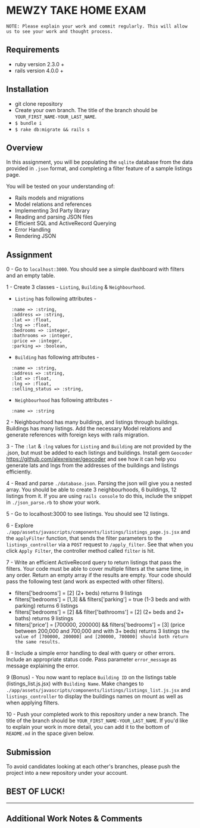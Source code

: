 # MEWZY TAKE HOME EXAM

```
NOTE: Please explain your work and commit regularly. This will allow us to see your work and thought process.
```

## Requirements

- ruby version 2.3.0 +
- rails version 4.0.0 +

## Installation

- git clone repository
- Create your own branch. The title of the branch should be `YOUR_FIRST_NAME-YOUR_LAST_NAME`.
- `$ bundle i`
- `$ rake db:migrate && rails s`

## Overview

In this assignment, you will be populating the `sqlite` database from the data provided in `.json` format, and completing a filter feature of a sample listings page.

You will be tested on your understanding of:

- Rails models and migrations
- Model relations and references
- Implementing 3rd Party library
- Reading and parsing JSON files
- Efficient SQL and ActiveRecord Querying
- Error Handling
- Rendering JSON

## Assignment

0 - Go to `localhost:3000`. You should see a simple dashboard with filters and an empty table.

1 - Create 3 classes - `Listing`, `Building` & `Neighbourhood`.

  - `Listing` has following attributes -

  ```
    :name => :string,
    :address => :string,
    :lat => :float,
    :lng => :float,
    :bedrooms => :integer,
    :bathrooms => :integer,
    :price => :integer,
    :parking => :boolean,
  ```

  - `Building` has following attributes -

  ```
    :name => :string,
    :address => :string,
    :lat => :float,
    :lng => :float,
    :selling_status => :string,
  ```

  - `Neighbourhood` has following attributes -

  ```
    :name => :string
  ```

2 - Neighbourhood has many buildings, and listings through buildings. Buildings has many listings. Add the necessary Model relations and generate references with foreign keys with rails migration.

3 - The `:lat` & `:lng` values for `Listing` and `Building` are not provided by the .json, but must be added to each listings and buildings. Install gem `Geocoder` https://github.com/alexreisner/geocoder and see how it can help you generate lats and lngs from the addresses of the buildings and listings efficiently.

4 - Read and parse `./database.json`. Parsing the json will give you a nested array. You should be able to create 3 neighbourhoods, 6 buildings, 12 listings from it. If you are using `rails console` to do this, include the snippet in `./json_parse.rb` to show your work.

5 - Go to localhost:3000 to see listings. You should see 12 listings.

6 - Explore `./app/assets/javascripts/components/listings/listings_page.js.jsx` and the `applyFilter` function, that sends the filter parameters to the `listings_controller` via a `POST` request to `/apply_filter`. See that when you click `Apply Filter`, the controller method called `filter` is hit.

7 - Write an efficient ActiveRecord query to return listings that pass the filters. Your code must be able to cover multiple filters at the same time, in any order. Return an empty array if the results are empty. Your code should pass the following test (and work as expected with other filters).

* filters['bedrooms'] = [2] (2+ beds) returns 9 listings
* filters['bedrooms'] = [1,3] && filters['parking'] = true (1-3 beds and with parking) returns 6 listings
* filters['bedrooms'] = [2] && filter['bathrooms'] = [2] (2+ beds and 2+ baths) returns 9 listings
* filters['price'] = [700000, 200000] && filters['bedrooms'] = [3] (price between 200,000 and 700,000 and with 3+ beds) returns 3 listings `the value of [700000, 200000] and [200000, 700000] should both return the same results.`



8 - Include a simple error handling to deal with query or other errors. Include an appropriate status code. Pass parameter `error_message` as message explaining the error.

9 (Bonus) - You now want to replace `Building ID` on the listings table (listings_list.js.jsx) with `Building Name`. Make changes to `./app/assets/javascripts/components/listings/listings_list.js.jsx` and `listings_controller` to display the buildings names on mount as well as when applying filters.

10 - Push your completed work to this repository under a new branch. The title of the branch should be `YOUR_FIRST_NAME-YOUR_LAST_NAME`. If you'd like to explain your work in more detail, you can add it to the bottom of `README.md` in the space given below.

## Submission

To avoid candidates looking at each other's branches, please push the project into a new repository under your account.

## BEST OF LUCK!

***

## Additional Work Notes & Comments
